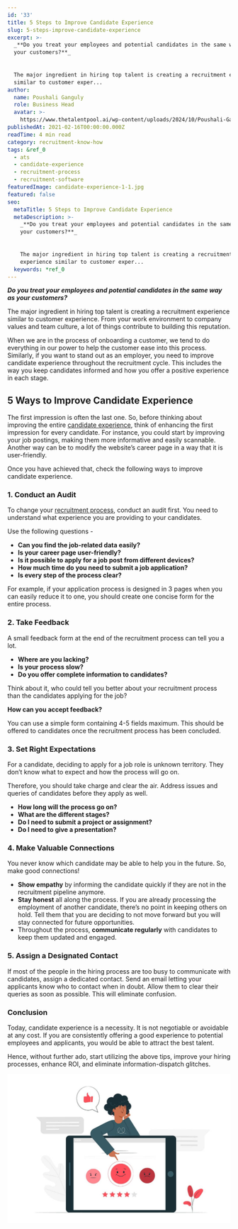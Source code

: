 ```yaml
---
id: '33'
title: 5 Steps to Improve Candidate Experience
slug: 5-steps-improve-candidate-experience
excerpt: >-
  _**Do you treat your employees and potential candidates in the same way as
  your customers?**_


  The major ingredient in hiring top talent is creating a recruitment experience
  similar to customer exper...
author:
  name: Poushali Ganguly
  role: Business Head
  avatar: >-
    https://www.thetalentpool.ai/wp-content/uploads/2024/10/Poushali-Gangulyimage.webp
publishedAt: 2021-02-16T00:00:00.000Z
readTime: 4 min read
category: recruitment-know-how
tags: &ref_0
  - ats
  - candidate-experience
  - recruitment-process
  - recruitment-software
featuredImage: candidate-experience-1-1.jpg
featured: false
seo:
  metaTitle: 5 Steps to Improve Candidate Experience
  metaDescription: >-
    _**Do you treat your employees and potential candidates in the same way as
    your customers?**_


    The major ingredient in hiring top talent is creating a recruitment
    experience similar to customer exper...
  keywords: *ref_0
---
```


_**Do you treat your employees and potential candidates in the same way as your customers?**_

The major ingredient in hiring top talent is creating a recruitment experience similar to customer experience. From your work environment to company values and team culture, a lot of things contribute to building this reputation.

<!--more-->

When we are in the process of onboarding a customer, we tend to do everything in our power to help the customer ease into this process. Similarly, if you want to stand out as an employer, you need to improve candidate experience throughout the recruitment cycle. This includes the way you keep candidates informed and how you offer a positive experience in each stage.

## 5 Ways to Improve Candidate Experience

The first impression is often the last one. So, before thinking about improving the entire [candidate experience](https://www.thetalentpool.ai/blogs/actionable-tips-to-improve-candidate-experience/), think of enhancing the first impression for every candidate. For instance, you could start by improving your job postings, making them more informative and easily scannable. Another way can be to modify the website’s career page in a way that it is user-friendly.

Once you have achieved that, check the following ways to improve candidate experience.

### 1\. Conduct an Audit

To change your [recruitment process](https://www.thetalentpool.ai/recruitment-management-software-benefits/), conduct an audit first. You need to understand what experience you are providing to your candidates.

Use the following questions -

- **Can you find the job-related data easily?**
- **Is your career page user-friendly?**
- **Is it possible to apply for a job post from different devices?**
- **How much time do you need to submit a job application?**
- **Is every step of the process clear?**

For example, if your application process is designed in 3 pages when you can easily reduce it to one, you should create one concise form for the entire process.

### 2\. Take Feedback

A small feedback form at the end of the recruitment process can tell you a lot.

- **Where are you lacking?**
- **Is your process slow?**
- **Do you offer complete information to candidates?**

Think about it, who could tell you better about your recruitment process than the candidates applying for the job?

**How can you accept feedback?**

You can use a simple form containing 4-5 fields maximum. This should be offered to candidates once the recruitment process has been concluded.

### 3\. Set Right Expectations

For a candidate, deciding to apply for a job role is unknown territory. They don’t know what to expect and how the process will go on.

Therefore, you should take charge and clear the air. Address issues and queries of candidates before they apply as well.

- **How long will the process go on?**
- **What are the different stages?**
- **Do I need to submit a project or assignment?**
- **Do I need to give a presentation?**

### 4\. Make Valuable Connections

You never know which candidate may be able to help you in the future. So, make good connections!

- **Show empathy** by informing the candidate quickly if they are not in the recruitment pipeline anymore.
- **Stay honest** all along the process. If you are already processing the employment of another candidate, there’s no point in keeping others on hold. Tell them that you are deciding to not move forward but you will stay connected for future opportunities.
- Throughout the process, **communicate regularly** with candidates to keep them updated and engaged.

### 5\. Assign a Designated Contact

If most of the people in the hiring process are too busy to communicate with candidates, assign a dedicated contact. Send an email letting your applicants know who to contact when in doubt. Allow them to clear their queries as soon as possible. This will eliminate confusion.

### Conclusion

Today, candidate experience is a necessity. It is not negotiable or avoidable at any cost. If you are consistently offering a good experience to potential employees and applicants, you would be able to attract the best talent.

Hence, without further ado, start utilizing the above tips, improve your hiring processes, enhance ROI, and eliminate information-dispatch glitches.

![candidate-experience](images/candidate-experience-1-1-1024x683.jpg)
